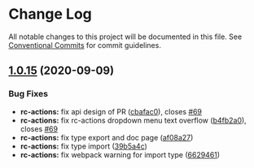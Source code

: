 # Change Log

All notable changes to this project will be documented in this file.
See [Conventional Commits](https://conventionalcommits.org) for commit guidelines.

## [1.0.15](https://github.com/aliyun/console-components/compare/@alicloud/console-components-actions@1.0.9...@alicloud/console-components-actions@1.0.15) (2020-09-09)


### Bug Fixes

* **rc-actions:** fix api design of PR ([cbafac0](https://github.com/aliyun/console-components/commit/cbafac03191eb7f8ad8305598e14d2fa6b563be2)), closes [#69](https://github.com/aliyun/console-components/issues/69)
* **rc-actions:** fix rc-actions dropdown menu text overflow ([b4fb2a0](https://github.com/aliyun/console-components/commit/b4fb2a080d1b7d022a4416382235e1c842ab9cc2)), closes [#69](https://github.com/aliyun/console-components/issues/69)
* **rc-actions:** fix type export and doc page ([af08a27](https://github.com/aliyun/console-components/commit/af08a277f261a030063e56b3bc6c2649620feaaa))
* **rc-actions:** fix type import ([39b5a4c](https://github.com/aliyun/console-components/commit/39b5a4c44117312e324e44fb11c21f1ed1f46b67))
* **rc-actions:** fix webpack warning for import type ([6629461](https://github.com/aliyun/console-components/commit/662946149c2c7426157e922a8ec2bf37d87e630f))
